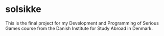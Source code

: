 # solsikke
This is the final project for my Development and Programming of Serious Games course from the Danish Institute for Study Abroad in Denmark. 
